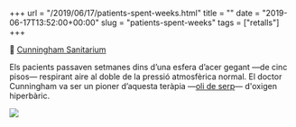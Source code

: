 +++
url = "/2019/06/17/patients-spent-weeks.html"
title = ""
date = "2019-06-17T13:52:00+00:00"
slug = "patients-spent-weeks"
tags = ["retalls"]
+++

📎 [Cunningham Sanitarium](https://www.amusingplanet.com/2019/06/cunningham-sanitarium.html)

Els pacients passaven setmanes dins d’una esfera d’acer gegant —de cinc pisos— respirant aire al doble de la pressió atmosfèrica normal. El doctor Cunningham va ser un pioner d’aquesta teràpia —[oli de serp](https://en.wikipedia.org/wiki/Snake_oil)— d'oxigen hiperbàric.

<img src="https://4.bp.blogspot.com/-5phX3I7ahOA/XQc1qzSBLjI/AAAAAAAAfes/5LXc7w0sgX8BmkmPr6Gsr419PyReRNEVgCLcBGAs/s1600/cunningham-sanitarium-10.jpg">